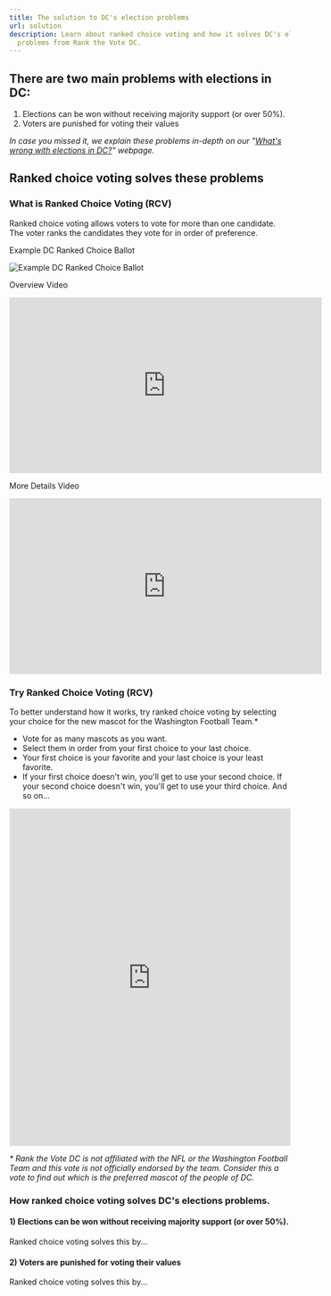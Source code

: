 ```yaml
---
title: The solution to DC's election problems
url: solution
description: Learn about ranked choice voting and how it solves DC's elections
  problems from Rank the Vote DC.
---
```

## There are two main problems with elections in DC:

1. Elections can be won without receiving majority support (or over 50%).
2. Voters are punished for voting their values

*In case you missed it, we explain these problems in-depth on our "[What's wrong with elections in DC?](/problem/)" webpage.*

## Ranked choice voting solves these problems

### What is Ranked Choice Voting (RCV)

Ranked choice voting allows voters to vote for more than one candidate. The voter ranks the candidates they vote for in order of preference. 

Example DC Ranked Choice Ballot

![Example DC Ranked Choice Ballot](/static/img/example-20ballot-20grid-20rank-20the-20v.webp "Example DC Ranked Choice Ballot")

Overview Video

<iframe width="560" height="315" src="https://www.youtube.com/embed/gq7N2hmX9FI" frameborder="0" allow="accelerometer; autoplay; clipboard-write; encrypted-media; gyroscope; picture-in-picture" allowfullscreen></iframe>

More Details Video

<iframe width="560" height="315" src="https://www.youtube.com/embed/MykMQfmLIro" frameborder="0" allow="accelerometer; autoplay; clipboard-write; encrypted-media; gyroscope; picture-in-picture" allowfullscreen></iframe>





### Try Ranked Choice Voting (RCV)

To better understand how it works, try ranked choice voting by selecting your choice for the new mascot for the Washington Football Team.*

* Vote for as many mascots as you want.
* Select them in order from your first choice to your last choice.
* Your first choice is your favorite and your last choice is your least favorite.
* If your first choice doesn't win, you'll get to use your second choice. If your second choice doesn't win, you'll get to use your third choice. And so on...

<div style="position:relative;overflow:hidden;padding-top:120%;"><iframe src="https://rankit.vote/vote/WVk91aOuGv8M3TTScuTY" style="border:1px solid #f1f1f1;position: absolute;top: 0;left: 0;width: 100%;height: 100%;" name="myiFrame" scrolling="yes" frameborder="1" marginheight="0px" marginwidth="0px" allowfullscreen></iframe></div>

*\* Rank the Vote DC is not affiliated with the NFL or the Washington Football Team and this vote is not officially endorsed by the team. Consider this a vote to find out which is the preferred mascot of the people of DC.*

### How ranked choice voting solves DC's elections problems.

#### 1) Elections can be won without receiving majority support (or over 50%).

Ranked choice voting solves this by...

#### 2) Voters are punished for voting their values

Ranked choice voting solves this by...